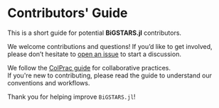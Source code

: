 # Contributors' Guide

This is a short guide for potential **BiGSTARS.jl** contributors.

We welcome contributions and questions! If you’d like to get involved, please don’t hesitate to 
[open an issue](https://github.com/subhk/BiGSTARS.jl/issues) to start a discussion.

We follow the [ColPrac guide](https://github.com/SciML/ColPrac) for collaborative practices.  
If you're new to contributing, please read the guide to understand our conventions and workflows.

Thank you for helping improve `BiGSTARS.jl`!

